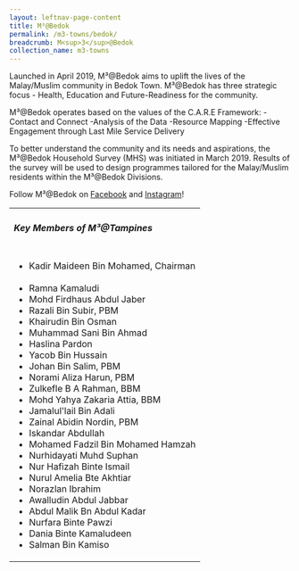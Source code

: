 ```yaml
---
layout: leftnav-page-content
title: M³@Bedok
permalink: /m3-towns/bedok/
breadcrumb: M<sup>3</sup>@Bedok
collection_name: m3-towns
---
```


Launched in April 2019, M³@Bedok aims to uplift the lives of the Malay/Muslim community in Bedok Town. M³@Bedok has three strategic focus - Health, Education and Future-Readiness for the community. 

M³@Bedok operates based on the values of the C.A.R.E Framework:
-Contact and Connect
-Analysis of the Data
-Resource Mapping
-Effective Engagement through Last Mile Service Delivery

To better understand the community and its needs and aspirations, the M³@Bedok Household Survey (MHS) was initiated in March 2019. Results of the survey will be used to design programmes tailored for the Malay/Muslim residents within the M³@Bedok Divisions.

Follow M³@Bedok on [Facebook](https://www.facebook.com/M3atBedok) and [Instagram](https://www.instagram.com/m3atbedok/)!

<table class="table-h">
  <tr>
  <td><h5>Key Members of M³@Tampines</h5></td>
  </tr>
  <tr>
  <td>
    <ul>
      <li>Kadir Maideen Bin Mohamed, Chairman</li> <br>
      <li>Ramna Kamaludi</li>
<li>Mohd Firdhaus Abdul Jaber</li>
<li>Razali Bin Subir, PBM</li>
<li>Khairudin Bin Osman</li>
<li>Muhammad Sani Bin Ahmad</li>
<li>Haslina Pardon</li>
<li>Yacob Bin Hussain</li>
<li>Johan Bin Salim, PBM</li>
<li>Norami Aliza Harun, PBM</li>
<li>Zulkefle B A Rahman, BBM</li>
<li>Mohd Yahya Zakaria Attia, BBM</li>
<li>Jamalul'lail Bin Adali</li>
<li>Zainal Abidin Nordin, PBM</li>
<li>Iskandar Abdullah</li>
<li>Mohamed Fadzil Bin Mohamed Hamzah</li>
<li>Nurhidayati Muhd Suphan</li>
<li>Nur Hafizah Binte Ismail</li>
<li>Nurul Amelia Bte Akhtiar</li>
<li>Norazlan Ibrahim</li>
<li>Awalludin Abdul Jabbar</li>
<li>Abdul Malik Bn Abdul Kadar</li>
<li>Nurfara Binte Pawzi</li>
<li>Dania Binte Kamaludeen</li>
<li>Salman Bin Kamiso</li>
    </ul>
    </td>
  </tr>  
</table>
